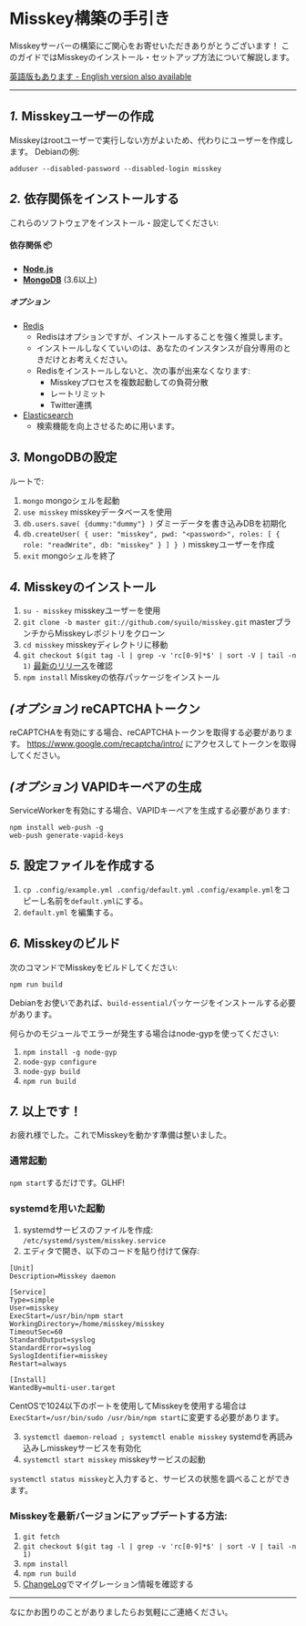 Misskey構築の手引き
================================================================

Misskeyサーバーの構築にご関心をお寄せいただきありがとうございます！
このガイドではMisskeyのインストール・セットアップ方法について解説します。

[英語版もあります - English version also available](./setup.en.md)

----------------------------------------------------------------

*1.* Misskeyユーザーの作成
----------------------------------------------------------------
Misskeyはrootユーザーで実行しない方がよいため、代わりにユーザーを作成します。
Debianの例:

```
adduser --disabled-password --disabled-login misskey
```

*2.* 依存関係をインストールする
----------------------------------------------------------------
これらのソフトウェアをインストール・設定してください:

#### 依存関係 :package:
* **[Node.js](https://nodejs.org/en/)**
* **[MongoDB](https://www.mongodb.com/)** (3.6以上)

##### オプション
* [Redis](https://redis.io/)
	* Redisはオプションですが、インストールすることを強く推奨します。
	* インストールしなくていいのは、あなたのインスタンスが自分専用のときだけとお考えください。
	* Redisをインストールしないと、次の事が出来なくなります:
		* Misskeyプロセスを複数起動しての負荷分散
		* レートリミット
		* Twitter連携
* [Elasticsearch](https://www.elastic.co/)
	* 検索機能を向上させるために用います。

*3.* MongoDBの設定
----------------------------------------------------------------
ルートで:
1. `mongo` mongoシェルを起動
2. `use misskey` misskeyデータベースを使用
3. `db.users.save( {dummy:"dummy"} )` ダミーデータを書き込みDBを初期化
4. `db.createUser( { user: "misskey", pwd: "<password>", roles: [ { role: "readWrite", db: "misskey" } ] } )` misskeyユーザーを作成
5. `exit` mongoシェルを終了

*4.* Misskeyのインストール
----------------------------------------------------------------
1. `su - misskey` misskeyユーザーを使用
2. `git clone -b master git://github.com/syuilo/misskey.git` masterブランチからMisskeyレポジトリをクローン
3. `cd misskey` misskeyディレクトリに移動
4. `git checkout $(git tag -l | grep -v 'rc[0-9]*$' | sort -V | tail -n 1)` [最新のリリース](https://github.com/syuilo/misskey/releases/latest)を確認
5. `npm install` Misskeyの依存パッケージをインストール

*(オプション)* reCAPTCHAトークン
----------------------------------------------------------------
reCAPTCHAを有効にする場合、reCAPTCHAトークンを取得する必要があります。
https://www.google.com/recaptcha/intro/ にアクセスしてトークンを取得してください。

*(オプション)* VAPIDキーペアの生成
----------------------------------------------------------------
ServiceWorkerを有効にする場合、VAPIDキーペアを生成する必要があります:

``` shell
npm install web-push -g
web-push generate-vapid-keys
```

*5.* 設定ファイルを作成する
----------------------------------------------------------------
1. `cp .config/example.yml .config/default.yml` `.config/example.yml`をコピーし名前を`default.yml`にする。
2. `default.yml` を編集する。

*6.* Misskeyのビルド
----------------------------------------------------------------

次のコマンドでMisskeyをビルドしてください:

`npm run build`

Debianをお使いであれば、`build-essential`パッケージをインストールする必要があります。

何らかのモジュールでエラーが発生する場合はnode-gypを使ってください:
1. `npm install -g node-gyp`
2. `node-gyp configure`
3. `node-gyp build`
4. `npm run build`

*7.* 以上です！
----------------------------------------------------------------
お疲れ様でした。これでMisskeyを動かす準備は整いました。

### 通常起動
`npm start`するだけです。GLHF!

### systemdを用いた起動
1. systemdサービスのファイルを作成: `/etc/systemd/system/misskey.service`
2. エディタで開き、以下のコードを貼り付けて保存:

```
[Unit]
Description=Misskey daemon

[Service]
Type=simple
User=misskey
ExecStart=/usr/bin/npm start
WorkingDirectory=/home/misskey/misskey
TimeoutSec=60
StandardOutput=syslog
StandardError=syslog
SyslogIdentifier=misskey
Restart=always

[Install]
WantedBy=multi-user.target
```
CentOSで1024以下のポートを使用してMisskeyを使用する場合は`ExecStart=/usr/bin/sudo /usr/bin/npm start`に変更する必要があります。

3. `systemctl daemon-reload ; systemctl enable misskey` systemdを再読み込みしmisskeyサービスを有効化
4. `systemctl start misskey` misskeyサービスの起動

`systemctl status misskey`と入力すると、サービスの状態を調べることができます。

### Misskeyを最新バージョンにアップデートする方法:
1. `git fetch`
2. `git checkout $(git tag -l | grep -v 'rc[0-9]*$' | sort -V | tail -n 1)`
3. `npm install`
4. `npm run build`
5. [ChangeLog](../CHANGELOG.md)でマイグレーション情報を確認する

----------------------------------------------------------------

なにかお困りのことがありましたらお気軽にご連絡ください。
